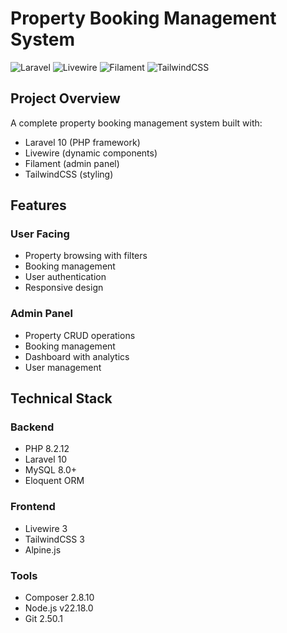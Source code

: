 # Property Booking Management System

![Laravel](https://img.shields.io/badge/Laravel-10.x-FF2D20?logo=laravel)
![Livewire](https://img.shields.io/badge/Livewire-3.x-FB70A9?logo=livewire)
![Filament](https://img.shields.io/badge/Filament-3.x-4F46E5?logo=filament)
![TailwindCSS](https://img.shields.io/badge/TailwindCSS-3.x-06B6D4?logo=tailwind-css)

## Project Overview

A complete property booking management system built with:
- Laravel 10 (PHP framework)
- Livewire (dynamic components)
- Filament (admin panel)
- TailwindCSS (styling)

## Features

### User Facing
- Property browsing with filters
- Booking management
- User authentication
- Responsive design

### Admin Panel
- Property CRUD operations
- Booking management
- Dashboard with analytics
- User management

## Technical Stack

### Backend
- PHP 8.2.12
- Laravel 10
- MySQL 8.0+
- Eloquent ORM

### Frontend
- Livewire 3
- TailwindCSS 3
- Alpine.js

### Tools
- Composer 2.8.10
- Node.js v22.18.0
- Git 2.50.1
